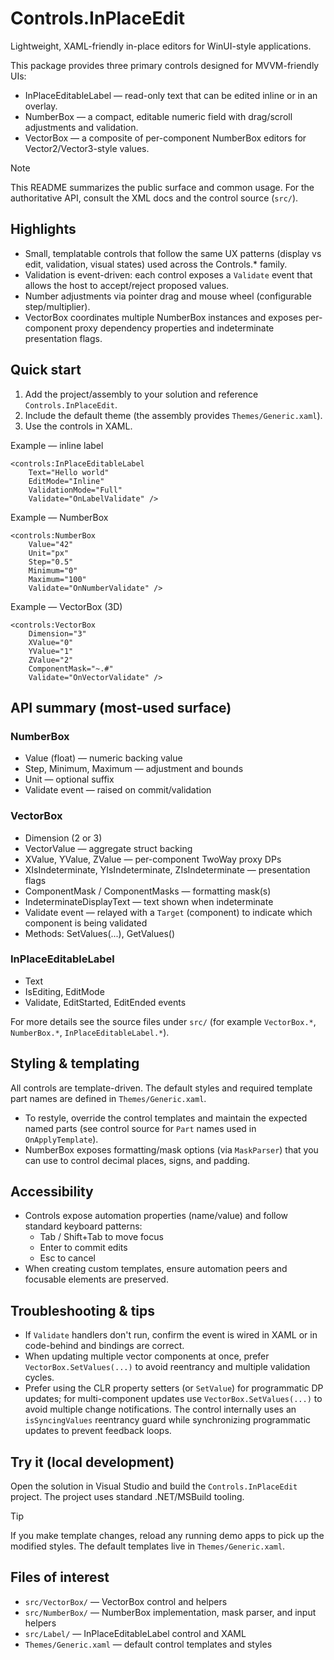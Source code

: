 # Controls.InPlaceEdit

Lightweight, XAML-friendly in-place editors for WinUI-style applications.

This package provides three primary controls designed for MVVM-friendly UIs:

- InPlaceEditableLabel — read-only text that can be edited inline or in an overlay.
- NumberBox — a compact, editable numeric field with drag/scroll adjustments and validation.
- VectorBox — a composite of per-component NumberBox editors for Vector2/Vector3-style values.

> [!NOTE]
> This README summarizes the public surface and common usage. For the authoritative API, consult the XML docs and the control source (`src/`).

## Highlights

- Small, templatable controls that follow the same UX patterns (display vs edit, validation, visual states) used across the Controls.* family.
- Validation is event-driven: each control exposes a `Validate` event that allows the host to accept/reject proposed values.
- Number adjustments via pointer drag and mouse wheel (configurable step/multiplier).
- VectorBox coordinates multiple NumberBox instances and exposes per-component proxy dependency properties and indeterminate presentation flags.

## Quick start

1. Add the project/assembly to your solution and reference `Controls.InPlaceEdit`.
2. Include the default theme (the assembly provides `Themes/Generic.xaml`).
3. Use the controls in XAML.

Example — inline label

```xaml
<controls:InPlaceEditableLabel
    Text="Hello world"
    EditMode="Inline"
    ValidationMode="Full"
    Validate="OnLabelValidate" />
```

Example — NumberBox

```xaml
<controls:NumberBox
    Value="42"
    Unit="px"
    Step="0.5"
    Minimum="0"
    Maximum="100"
    Validate="OnNumberValidate" />
```

Example — VectorBox (3D)

```xaml
<controls:VectorBox
    Dimension="3"
    XValue="0"
    YValue="1"
    ZValue="2"
    ComponentMask="~.#"
    Validate="OnVectorValidate" />
```

## API summary (most-used surface)

### NumberBox

- Value (float) — numeric backing value
- Step, Minimum, Maximum — adjustment and bounds
- Unit — optional suffix
- Validate event — raised on commit/validation

### VectorBox

- Dimension (2 or 3)
- VectorValue — aggregate struct backing
- XValue, YValue, ZValue — per-component TwoWay proxy DPs
- XIsIndeterminate, YIsIndeterminate, ZIsIndeterminate — presentation flags
- ComponentMask / ComponentMasks — formatting mask(s)
- IndeterminateDisplayText — text shown when indeterminate
- Validate event — relayed with a `Target` (component) to indicate which component is being validated
- Methods: SetValues(...), GetValues()

### InPlaceEditableLabel

- Text
- IsEditing, EditMode
- Validate, EditStarted, EditEnded events

For more details see the source files under `src/` (for example `VectorBox.*`, `NumberBox.*`, `InPlaceEditableLabel.*`).

## Styling & templating

All controls are template-driven. The default styles and required template part names are defined in `Themes/Generic.xaml`.

- To restyle, override the control templates and maintain the expected named parts (see control source for `Part` names used in `OnApplyTemplate`).
- NumberBox exposes formatting/mask options (via `MaskParser`) that you can use to control decimal places, signs, and padding.

## Accessibility

- Controls expose automation properties (name/value) and follow standard keyboard patterns:
  - Tab / Shift+Tab to move focus
  - Enter to commit edits
  - Esc to cancel
- When creating custom templates, ensure automation peers and focusable elements are preserved.

## Troubleshooting & tips

- If `Validate` handlers don't run, confirm the event is wired in XAML or in code-behind and bindings are correct.
- When updating multiple vector components at once, prefer `VectorBox.SetValues(...)` to avoid reentrancy and multiple validation cycles.
- Prefer using the CLR property setters (or `SetValue`) for programmatic DP updates; for multi-component updates use `VectorBox.SetValues(...)` to avoid multiple change notifications. The control internally uses an `isSyncingValues` reentrancy guard while synchronizing programmatic updates to prevent feedback loops.

## Try it (local development)

Open the solution in Visual Studio and build the `Controls.InPlaceEdit` project. The project uses standard .NET/MSBuild tooling.

> [!TIP]
> If you make template changes, reload any running demo apps to pick up the modified styles. The default templates live in `Themes/Generic.xaml`.

## Files of interest

- `src/VectorBox/` — VectorBox control and helpers
- `src/NumberBox/` — NumberBox implementation, mask parser, and input helpers
- `src/Label/` — InPlaceEditableLabel control and XAML
- `Themes/Generic.xaml` — default control templates and styles
